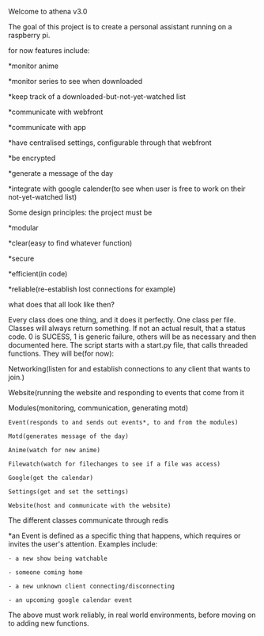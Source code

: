 Welcome to athena v3.0

The goal of this project is to create a personal assistant running on a raspberry pi.

for now features include:

*monitor anime

*monitor series to see when downloaded

*keep track of a downloaded-but-not-yet-watched list

*communicate with webfront

*communicate with app

*have centralised settings, configurable through that webfront

*be encrypted

*generate a message of the day

*integrate with google calender(to see when user is free to work on their not-yet-watched list)


Some design principles: the project must be

*modular

*clear(easy to find whatever function)

*secure

*efficient(in code)

*reliable(re-establish lost connections for example)

what does that all look like then?

Every class does one thing, and it does it perfectly. One class per file. Classes will always return something. 
If not an actual result, that a status code. 0 is SUCESS, 1 is generic failure, others will be as necessary and
then documented here. The script starts with a start.py file, that calls threaded functions. They will be(for now):

Networking(listen for and establish connections to any client that wants to join.)

Website(running the website and responding to events that come from it

Modules(monitoring, communication, generating motd)

    Event(responds to and sends out events*, to and from the modules)

    Motd(generates message of the day)

    Anime(watch for new anime)

    Filewatch(watch for filechanges to see if a file was access)

    Google(get the calendar)

    Settings(get and set the settings)

    Website(host and communicate with the website)
    
The different classes communicate through redis

*an Event is defined as a specific thing that happens, which requires or invites the user's attention. Examples include:

    - a new show being watchable

    - someone coming home

    - a new unknown client connecting/disconnecting

    - an upcoming google calendar event


The above must work reliably, in real world environments, before moving on to adding new functions.
